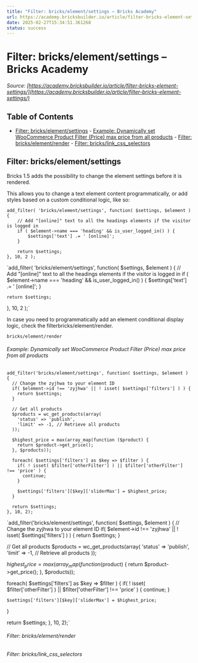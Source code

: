 ```yaml
---
title: "Filter: bricks/element/settings – Bricks Academy"
url: https://academy.bricksbuilder.io/article/filter-bricks-element-settings/
date: 2025-02-27T15:34:51.361268
status: success
---
```


# Filter: bricks/element/settings – Bricks Academy

*Source: [https://academy.bricksbuilder.io/article/filter-bricks-element-settings/](https://academy.bricksbuilder.io/article/filter-bricks-element-settings/)*

## Table of Contents

- [Filter: bricks/element/settings](#filter-brickselementsettings)
        - [Example: Dynamically set WooCommerce Product Filter (Price) max price from all products](#example-dynamically-set-woocommerce-product-filter-price-max-price-from-all-products)
        - [Filter: bricks/element/render](#filter-brickselementrender)
        - [Filter: bricks/link_css_selectors](#filter-brickslinkcssselectors)

## Filter: bricks/element/settings

Bricks 1.5 adds the possibility to change the element settings before it is rendered.

This allows you to change a text element content programmatically, or add styles based on a custom conditional logic, like so:

```
add_filter( 'bricks/element/settings', function( $settings, $element ) {
    // Add "[online]" text to all the headings elements if the visitor is logged in 
    if ( $element->name === 'heading' && is_user_logged_in() ) {
        $settings['text'] .= ' [online]'; 
    }

    return $settings;
}, 10, 2 );
```

`add_filter( 'bricks/element/settings', function( $settings, $element ) {
    // Add "[online]" text to all the headings elements if the visitor is logged in 
    if ( $element->name === 'heading' && is_user_logged_in() ) {
        $settings['text'] .= ' [online]'; 
    }

    return $settings;
}, 10, 2 );`

In case you need to programmatically add an element conditional display logic, check the filterbricks/element/render.

`bricks/element/render`

###### Example: Dynamically set WooCommerce Product Filter (Price) max price from all products

```
add_filter('bricks/element/settings', function( $settings, $element ) {
  // Change the zyjhwa to your element ID
  if( $element->id !== 'zyjhwa' || ! isset( $settings['filters'] ) ) {
    return $settings;
  }

  // Get all products
  $products = wc_get_products(array(
    'status' => 'publish',
    'limit' => -1, // Retrieve all products
  ));

  $highest_price = max(array_map(function ($product) {
    return $product->get_price();
  }, $products));

  foreach( $settings['filters'] as $key => $filter ) {
    if( ! isset( $filter['otherFilter'] ) || $filter['otherFilter'] !== 'price' ) {
      continue;
    }

    $settings['filters'][$key]['sliderMax'] = $highest_price;
  }

  return $settings;
}, 10, 2);
```

`add_filter('bricks/element/settings', function( $settings, $element ) {
  // Change the zyjhwa to your element ID
  if( $element->id !== 'zyjhwa' || ! isset( $settings['filters'] ) ) {
    return $settings;
  }

  // Get all products
  $products = wc_get_products(array(
    'status' => 'publish',
    'limit' => -1, // Retrieve all products
  ));

  $highest_price = max(array_map(function ($product) {
    return $product->get_price();
  }, $products));

  foreach( $settings['filters'] as $key => $filter ) {
    if( ! isset( $filter['otherFilter'] ) || $filter['otherFilter'] !== 'price' ) {
      continue;
    }

    $settings['filters'][$key]['sliderMax'] = $highest_price;
  }

  return $settings;
}, 10, 2);`

###### Filter: bricks/element/render

###### Filter: bricks/link_css_selectors

